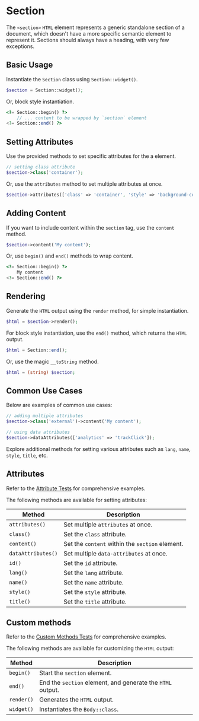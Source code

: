 # Section

The `<section>` `HTML` element represents a generic standalone section of a document, which doesn't have a more specific
semantic element to represent it. Sections should always have a heading, with very few exceptions.

## Basic Usage

Instantiate the `Section` class using `Section::widget()`.

```php
$section = Section::widget();
```

Or, block style instantiation.

```php
<?= Section::begin() ?>
    // ... content to be wrapped by `section` element
<?= Section::end() ?>
```

## Setting Attributes

Use the provided methods to set specific attributes for the a element.

```php
// setting class attribute
$section->class('container');
```

Or, use the `attributes` method to set multiple attributes at once.

```php
$section->attributes(['class' => 'container', 'style' => 'background-color: #eee;']);
```

## Adding Content

If you want to include content within the `section` tag, use the `content` method.

```php
$section->content('My content');
```

Or, use `begin()` and `end()` methods to wrap content.

```php
<?= Section::begin() ?>
    My content
<?= Section::end() ?>
```

## Rendering

Generate the `HTML` output using the `render` method, for simple instantiation. 

```php
$html = $section->render();
```

For block style instantiation, use the `end()` method, which returns the `HTML` output.

```php
$html = Section::end();
```

Or, use the magic `__toString` method.

```php
$html = (string) $section;
```

## Common Use Cases

Below are examples of common use cases:

```php
// adding multiple attributes
$section->class('external')->content('My content');

// using data attributes
$section->dataAttributes(['analytics' => 'trackClick']);
```

Explore additional methods for setting various attributes such as `lang`, `name`, `style`, `title`, etc.

## Attributes

Refer to the [Attribute Tests](https://github.com/php-forge/html/blob/main/tests/Section/AttributeTest.php) for
comprehensive examples.

The following methods are available for setting attributes:

| Method            | Description                                                                                      |
| ----------------- | ------------------------------------------------------------------------------------------------ |
| `attributes()`    | Set multiple `attributes` at once.                                                               |
| `class()`         | Set the `class` attribute.                                                                       |
| `content()`       | Set the `content` within the `section` element.                                                  |
| `dataAttributes()`| Set multiple `data-attributes` at once.                                                          |
| `id()`            | Set the `id` attribute.                                                                          |
| `lang()`          | Set the `lang` attribute.                                                                        |
| `name()`          | Set the `name` attribute.                                                                        |
| `style()`         | Set the `style` attribute.                                                                       |
| `title()`         | Set the `title` attribute.                                                                       |

## Custom methods

Refer to the [Custom Methods Tests](https://github.com/php-forge/html/blob/main/tests/Section/CustomMethodTest.php) for
comprehensive examples.

The following methods are available for customizing the `HTML` output:

| Method    | Description                                                                                              |
| --------- | -------------------------------------------------------------------------------------------------------- |
| `begin() `| Start the `section` element.                                                                             |
| `end()`   | End the `section` element, and generate the `HTML` output.                                               |
| `render()`| Generates the `HTML` output.                                                                             |
| `widget()`| Instantiates the `Body::class`.                                                                          |
